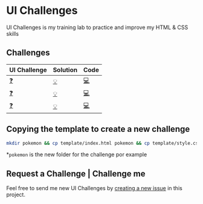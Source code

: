 # UI Challenges

UI Challenges is my training lab to practice and improve my HTML & CSS skills

## Challenges

| UI Challenge                                                | Solution                                                                    | Code                                                                                        |
| ----------------------------------------------------------- | --------------------------------------------------------------------------- | ------------------------------------------------------------------------------------------- |
| [:question:](https://dribbble.com/shots/4619445-Charmeleon) | [:bulb:](https://leandrotk.github.io/ui-challenges/pokemon-card/index.html) | [:computer:](https://github.com/leandrotk/ui-challenges/tree/master/pokemon-card)           |
| [:question:](https://css-tricks.com/css-only-carousel/)     | [:bulb:](https://leandrotk.github.io/ui-challenges/smooth-scrollable-list)  | [:computer:](https://github.com/leandrotk/ui-challenges/tree/master/smooth-scrollable-list) |
| [:question:](https://www.youtube.com/watch?v=kQW-MXriUIU)   | [:bulb:](https://leandrotk.github.io/ui-challenges/read-more)               | [:computer:](https://github.com/leandrotk/ui-challenges/tree/master/read-more)              |

## Copying the template to create a new challenge

```bash
mkdir pokemon && cp template/index.html pokemon && cp template/style.css pokemon
```

\*`pokemon` is the new folder for the challenge por example

## Request a Challenge | Challenge me

Feel free to send me new UI Challenges by [creating a new issue](https://github.com/leandrotk/ui-challenges/issues/new) in this project.
